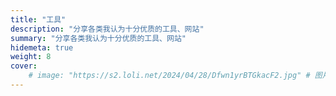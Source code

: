 ```yaml
---
title: "工具"
description: "分享各类我认为十分优质的工具、网站"
summary: "分享各类我认为十分优质的工具、网站"
hidemeta: true
weight: 8
cover:
    # image: "https://s2.loli.net/2024/04/28/Dfwn1yrBTGkacF2.jpg" # 图片链接
---
```

